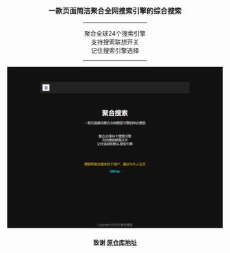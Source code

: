 <div align=center>

<h3>一款页面简洁聚合全网搜索引擎的综合搜索</h3>
<hr width=150>
<p>
聚合全球24个搜索引擎<br>
支持搜索联想开关<br>
记住搜索引擎选择
</p>
<hr width=150>

![introduction](assets/introduction.png)

#### 致谢 [原仓库地址](https://github.com/yitd/juso.vip)

</div>


